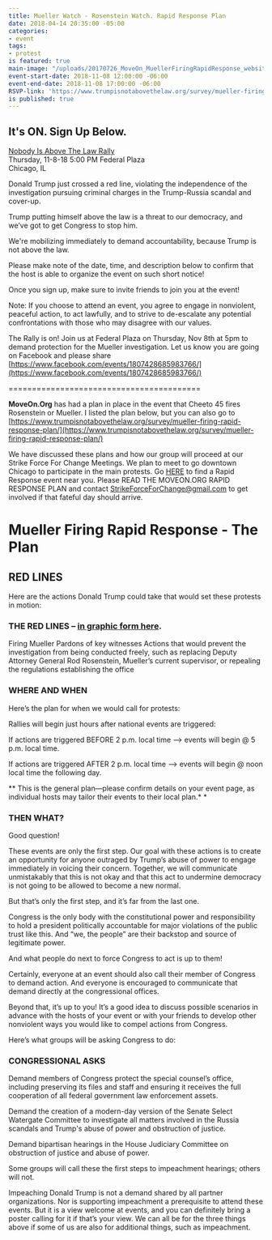 ```yaml
---
title: Mueller Watch - Rosenstein Watch. Rapid Response Plan
date: 2018-04-14 20:35:00 -05:00
categories:
- event
tags:
- protest
is featured: true
main-image: "/uploads/20170726_MoveOn_MuellerFiringRapidResponse_website_banner.png"
event-start-date: 2018-11-08 12:00:00 -06:00
event-end-date: 2018-11-08 17:00:00 -06:00
RSVP-link: 'https://www.trumpisnotabovethelaw.org/survey/mueller-firing-rapid-response-plan/ '
is published: true
---
```


## It's ON. Sign Up Below.  

[Nobody Is Above The Law Rally](https://www.trumpisnotabovethelaw.org/survey/mueller-firing-rapid-response-plan/)  
Thursday, 11-8-18 
5:00 PM 
Federal Plaza  
Chicago, IL 

Donald Trump just crossed a red line, violating the independence of the investigation pursuing criminal charges in the Trump-Russia scandal and cover-up.

Trump putting himself above the law is a threat to our democracy, and we’ve got to get Congress to stop him.

We're mobilizing immediately to demand accountability, because Trump is not above the law.

Please make note of the date, time, and description below to confirm that the host is able to organize the event on such short notice! 

Once you sign up, make sure to invite friends to join you at the event!

Note: If you choose to attend an event, you agree to engage in nonviolent, peaceful action, to act lawfully, and to strive to de-escalate any potential confrontations with those who may disagree with our values.

The Rally is on! Join us at Federal Plaza on Thursday, Nov 8th at 5pm to demand protection for the Mueller investigation. Let us know you are going on Facebook and please share [https://www.facebook.com/events/1807428685983766/](https://www.facebook.com/events/1807428685983766/)


=========================================

**MoveOn.Org** has had a plan in place in the event that Cheeto 45 fires Rosenstein or Mueller.  I listed the plan below, but you can also go to [https://www.trumpisnotabovethelaw.org/survey/mueller-firing-rapid-response-plan/](https://www.trumpisnotabovethelaw.org/survey/mueller-firing-rapid-response-plan/)

We have discussed these plans and how our group will proceed at our Strike Force For Change Meetings. We plan to meet to go downtown Chicago to participate in the main protests. Go [HERE](https://act.moveon.org/event/mueller-firing-rapid-response-events/search/) to find a Rapid Response event near you. Please READ THE MOVEON.ORG RAPID RESPONSE PLAN and contact StrikeForceForChange@gmail.com to get involved if that fateful day should arrive. 

# Mueller Firing Rapid Response - The Plan
 

## RED LINES

Here are the actions Donald Trump could take that would set these protests in motion:

### THE RED LINES – [in graphic form here](https://s3.amazonaws.com/s3.moveon.org/images/TrumpRussia_RedLines.png).

Firing Mueller
Pardons of key witnesses
Actions that would prevent the investigation from being conducted freely, such as replacing Deputy Attorney General Rod Rosenstein, Mueller’s current supervisor, or repealing the regulations establishing the office

### WHERE AND WHEN

Here’s the plan for when we would call for protests:

Rallies will begin just hours after national events are triggered:

If actions are triggered BEFORE 2 p.m. local time —> events will begin @ 5 p.m. local time.

If actions are triggered AFTER 2 p.m. local time —> events will begin @ noon local time the following day.

** This is the general plan—please confirm details on your event page, as individual hosts may tailor their events to their local plan.* *


### THEN WHAT?

Good question!

These events are only the first step. Our goal with these actions is to create an opportunity for anyone outraged by Trump’s abuse of power to engage immediately in voicing their concern. Together, we will communicate unmistakably that this is not okay and that this act to undermine democracy is not going to be allowed to become a new normal.

But that’s only the first step, and it’s far from the last one.

Congress is the only body with the constitutional power and responsibility to hold a president politically accountable for major violations of the public trust like this. And “we, the people” are their backstop and source of legitimate power.

And what people do next to force Congress to act is up to them!

Certainly, everyone at an event should also call their member of Congress to demand action. And everyone is encouraged to communicate that demand directly at the congressional offices.

Beyond that, it’s up to you! It’s a good idea to discuss possible scenarios in advance with the hosts of your event or with your friends to develop other nonviolent ways you would like to compel actions from Congress. 

Here’s what groups will be asking Congress to do:

 

### CONGRESSIONAL ASKS

Demand members of Congress protect the special counsel’s office, including preserving its files and staff and ensuring it receives the full cooperation of all federal government law enforcement assets.

Demand the creation of a modern-day version of the Senate Select Watergate Committee to investigate all matters involved in the Russia scandals and Trump's abuse of power and obstruction of justice.

Demand bipartisan hearings in the House Judiciary Committee on obstruction of justice and abuse of power.

Some groups will call these the first steps to impeachment hearings; others will not.

Impeaching Donald Trump is not a demand shared by all partner organizations. Nor is supporting impeachment a prerequisite to attend these events. But it is a view welcome at events, and you can definitely bring a poster calling for it if that’s your view. We can all be for the three things above if some of us are also for additional things, such as impeachment.